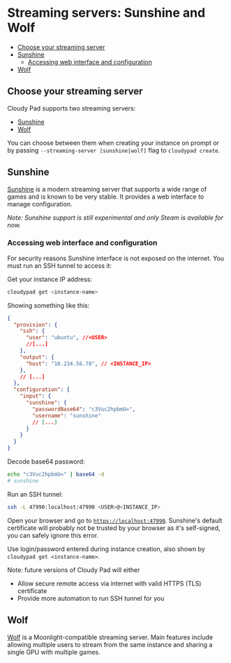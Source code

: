 # Streaming servers: Sunshine and Wolf

- [Choose your streaming server](#choose-your-streaming-server)
- [Sunshine](#sunshine)
  - [Accessing web interface and configuration](#accessing-web-interface-and-configuration)
- [Wolf](#wolf)

## Choose your streaming server
Cloudy Pad supports two streaming servers:
- [Sunshine](https://github.com/LizardByte/Sunshine)
- [Wolf](https://games-on-whales.github.io/wolf/stable/)

You can choose between them when creating your instance on prompt or by passing `--streaming-server [sunshine|wolf]` flag to `cloudypad create`.

## Sunshine

[Sunshine](https://github.com/LizardByte/Sunshine) is a modern streaming server that supports a wide range of games and is known to be very stable. It provides a web interface to manage configuration.

_Note: Sunshine support is still experimental and only Steam is available for now._

### Accessing web interface and configuration

For security reasons Sunshine interface is not exposed on the internet. You must run an SSH tunnel to access it:

Get your instance IP address:

```sh
cloudypad get <instance-name>
```

Showing something like this:

```json
{
  "provision": {
    "ssh": {
      "user": "ubuntu", //<USER>
      //[...]
    },
    "output": {
      "host": "10.234.56.78", // <INSTANCE_IP>
    },
    // [...]
  },
  "configuration": {
    "input": {
      "sunshine": {
        "passwordBase64": "c3Vuc2hpbmU=",
        "username": "sunshine"
        // [...]
      }
    }
  }
}
```

Decode base64 password:

```sh
echo "c3Vuc2hpbmU=" | base64 -d
# sunshine
```

Run an SSH tunnel:

```sh
ssh -L 47990:localhost:47990 <USER>@<INSTANCE_IP>
```

Open your browser and go to [`https://localhost:47990`](https://localhost:47990). Sunshine's default certificate will probably not be trusted by your browser as it's self-signed, you can safely ignore this error. 

Use login/password entered during instance creation, also shown by `cloudypad get <instance-name>`.

Note: future versions of Cloudy Pad will either
- Allow secure remote access via internet with valid HTTPS (TLS) certificate
- Provide more automation to run SSH tunnel for you

## Wolf

[Wolf](https://games-on-whales.github.io/wolf/stable/) is a Moonlight-compatible streaming server. Main features include allowing multiple users to stream from the same instance and sharing a single GPU with multiple games.